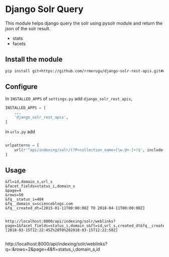 # Django Solr Query

This module helps django query the solr using pysolr module and return
the json of the solr result.


- stats
- facets

## Install the module

```bash
pip install git+https://github.com/rrmerugu/django-solr-rest-apis.git#egg=django_solr_rest_apis

```

## Configure

In `INSTALLED_APPS` of `settings.py` add `django_solr_rest_apis`,

```python
INSTALLED_APPS = [
    ...
    'django_solr_rest_apis',
]

```

in `urls.py` add

```python

urlpatterns = [
    url(r'^api/indexing/solr/(?P<collection_name>[\w.@+-]+)$', include('django_solr_rest_apis.urls')),
]

```

## Usage


```
&fl=id,domain_s,url_s
&facet_fields=status_i,domain_s
&page=4
&rows=50
&fq__status_i=404
&fq__domain_s=scienceblogs.com
&fq__created_dt=[2015-01-11T00:00:00Z TO 2018-04-11T00:00:00Z]


http://localhost:8000/api/indexing/solr/weblinks?page=1&facet_fields=status_i,domain_s&fl=id,url_s,created_dt&fq__created_dt=[2018-03-15T12:22:45Z%20TO%202018-03-15T12:22:50Z]


```

http://localhost:8000/api/indexing/solr/weblinks?q=*:*&rows=2&page=4&fl=status_i,domain_s,id